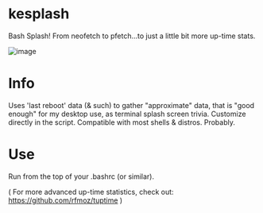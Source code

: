 # kesplash

Bash Splash!
From neofetch to pfetch...to just a little bit more up-time stats.

![image](https://user-images.githubusercontent.com/95410139/214684548-9220f205-2340-47a2-a022-3dd843018dac.png)

# Info
Uses 'last reboot' data (& such) to gather "approximate" data,
that is "good enough" for my desktop use, as terminal splash screen trivia. 
Customize directly in the script. Compatible with most shells & distros. Probably.

# Use
Run from the top of your .bashrc (or similar).

( For more advanced up-time statistics, check out:
https://github.com/rfmoz/tuptime )
